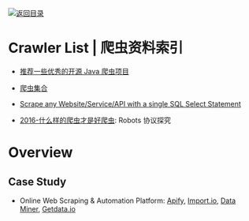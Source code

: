[![返回目录](https://user-images.githubusercontent.com/5803001/38079637-ff0abcf0-3371-11e8-9b76-ad651620afc7.jpg)](https://github.com/wxyyxc1992/Awesome-Lists)

# Crawler List | 爬虫资料索引

- [推荐一些优秀的开源 Java 爬虫项目](https://zhuanlan.zhihu.com/p/24844250)

* [爬虫集合](https://github.com/facert/awesome-spider)

* [Scrape any Website/Service/API with a single SQL Select Statement](https://hackernoon.com/scrape-any-website-service-api-with-a-single-sql-select-statement-8d60be1e9a49#.qk9dmtpdv)

* [2016-什么样的爬虫才是好爬虫](https://parg.co/EBM): Robots 协议探究

# Overview

## Case Study

- Online Web Scraping & Automation Platform: [Apify](https://www.apify.com/), [Import.io](https://www.import.io/), [Data Miner](https://data-miner.io/), [Getdata.io](https://getdata.io/docs/semantic-query-language/api)
